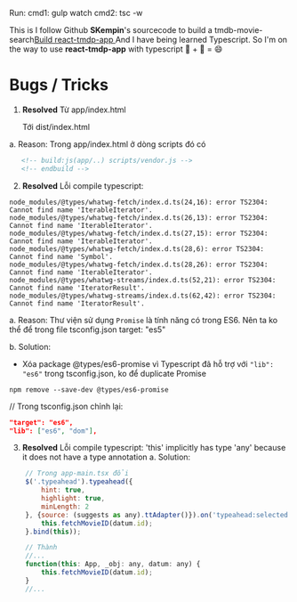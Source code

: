 Run:
cmd1: gulp watch
cmd2: tsc -w

This is I follow Github __SKempin__'s sourcecode to build a tmdb-movie-search[Build react-tmdp-app ](https://github.com/SKempin/reactjs-tmdb-app)
And I have being learned Typescript. So I'm on the way to use __react-tmdp-app__ with typescript 🍹 + 🍕 = 😄 

# Bugs / Tricks

1. **Resolved** Từ app/index.html
   <script src="bower_components/jquery/dist/jquery.js"></script>
   <script src="bower_components/typeahead.js/dist/typeahead.bundle.min.js"></script>

   Tới dist/index.html
   <script src="scripts/fuckvendor.js"></script>

a. Reason: Trong app/index.html ở dòng scripts đó có

```html
   <!-- build:js(app/..) scripts/vendor.js -->
   <!-- endbuild -->
```

2. **Resolved** Lỗi compile typescript:

```terminal
node_modules/@types/whatwg-fetch/index.d.ts(24,16): error TS2304: Cannot find name 'IterableIterator'.
node_modules/@types/whatwg-fetch/index.d.ts(26,13): error TS2304: Cannot find name 'IterableIterator'.
node_modules/@types/whatwg-fetch/index.d.ts(27,15): error TS2304: Cannot find name 'IterableIterator'.
node_modules/@types/whatwg-fetch/index.d.ts(28,6): error TS2304: Cannot find name 'Symbol'.
node_modules/@types/whatwg-fetch/index.d.ts(28,26): error TS2304: Cannot find name 'IterableIterator'.
node_modules/@types/whatwg-streams/index.d.ts(52,21): error TS2304: Cannot find name 'IteratorResult'.
node_modules/@types/whatwg-streams/index.d.ts(62,42): error TS2304: Cannot find name 'IteratorResult'.
```

a. Reason: Thư viện sử dụng `Promise` là tính năng có trong ES6. Nên ta ko thể để trong file tsconfig.json target: "es5"

b. Solution:
- Xóa package @types/es6-promise vì Typescript đã hỗ trợ với `"lib": "es6"` trong tsconfig.json, ko để duplicate Promise

```terminal
npm remove --save-dev @types/es6-promise
```

// Trong tsconfig.json chỉnh lại:

```json
"target": "es6",
"lib": ["es6", "dom"],
```

3. **Resolved** Lỗi compile typescript: 'this' implicitly has type 'any' because it does not have a type annotation
a. Solution: 

```js
	// Trong app-main.tsx đổi
	$('.typeahead').typeahead({
		hint: true,
		highlight: true,
		minLength: 2
	}, {source: (suggests as any).ttAdapter()}).on('typeahead:selected', function(_obj: any, datum: any) {
		this.fetchMovieID(datum.id);
	}.bind(this));

	// Thành
	//...
	function(this: App, _obj: any, datum: any) {
		this.fetchMovieID(datum.id);
	}
	//...

